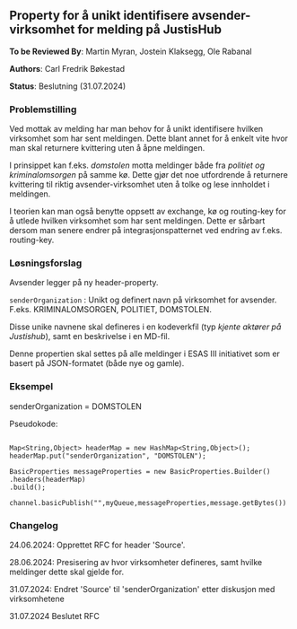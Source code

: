 ## Property for å unikt identifisere avsender-virksomhet for melding på JustisHub

**To be Reviewed By**: Martin Myran, Jostein Klaksegg, Ole Rabanal

**Authors**: Carl Fredrik Bøkestad

**Status**: Beslutning (31.07.2024)

### Problemstilling

Ved mottak av melding har man behov for å unikt identifisere hvilken virksomhet som har sent meldingen. Dette blant annet for å enkelt vite hvor man skal returnere kvittering uten å åpne meldingen.

I prinsippet kan f.eks. _domstolen_ motta meldinger både fra _politiet og kriminalomsorgen_ på samme kø. Dette gjør det noe utfordrende å returnere kvittering til riktig avsender-virksomhet uten å tolke og lese innholdet i meldingen.

I teorien kan man også benytte oppsett av exchange, kø og routing-key for å utlede hvilken virksomhet som har sent meldingen. 
Dette er sårbart dersom man senere endrer på integrasjonspatternet ved endring av f.eks. routing-key.

### Løsningsforslag

Avsender legger på ny header-property.

`senderOrganization` : Unikt og definert navn på virksomhet for avsender. F.eks. KRIMINALOMSORGEN, POLITIET, DOMSTOLEN.

Disse unike navnene skal defineres i en kodeverkfil (typ _kjente aktører på Justishub_), samt en beskrivelse i en MD-fil.

Denne propertien skal settes på alle meldinger i ESAS III initiativet som er basert på JSON-formatet (både nye og gamle).

### Eksempel

senderOrganization = DOMSTOLEN

Pseudokode:

```

Map<String,Object> headerMap = new HashMap<String,Object>();
headerMap.put("senderOrganization", "DOMSTOLEN");

BasicProperties messageProperties = new BasicProperties.Builder()
.headers(headerMap)
.build();

channel.basicPublish("",myQueue,messageProperties,message.getBytes())

```

### Changelog

24.06.2024: Opprettet RFC for header 'Source'.

28.06.2024: Presisering av hvor virksomheter defineres, samt hvilke meldinger dette skal gjelde for.

31.07.2024: Endret 'Source' til 'senderOrganization' etter diskusjon med virksomhetene

31.07.2024 Beslutet RFC